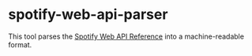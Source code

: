 # spotify-web-api-parser

This tool parses the [Spotify Web API Reference](https://developer.spotify.com/documentation/web-api/reference-beta) 
into a machine-readable format.

